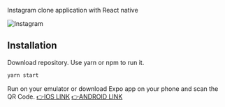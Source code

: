 Instagram clone application with React native

![Instagram](https://github.com/safak/Ract-Native-Instagram-Clone/blob/master/react-native-instagram.gif)

## Installation

Download repository. Use yarn or npm to run it.

```bash
yarn start
```

Run on your emulator or download Expo app on your phone and scan the QR Code.
[👉IOS LINK](https://apps.apple.com/app/expo-client/id982107779)
[👉ANDROID LINK](https://play.google.com/store/apps/details?id=host.exp.exponent&hl=en_US)
